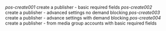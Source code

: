 *pos-create001* create a publisher - basic required fields
*pos-create002* create a publisher - advanced settings no demand blocking
*pos-create003* create a publisher - advance settings with demand blocking
*pos-create004* create a publisher - from media group accounts with basic required fields